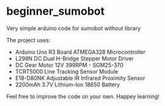 # beginner_sumobot
Very simple arduino code for sumobot without library

The project uses:
- Arduino Uno R3 Board ATMEGA328 Microcontroller 
- L298N DC Dual H-Bridge Stepper Motor Driver 
- DC Gear Motor 12V 399RPM - SGM25-370
- TCRT5000 Line Tracking Sensor Module 
- E18-D80NK Adjustable IR Infrared Proximity Sensor
- 2200mAh 3.7V Lithium-Ion 18650 Battery

Feel free to improve the code on your own. Happey learning!

